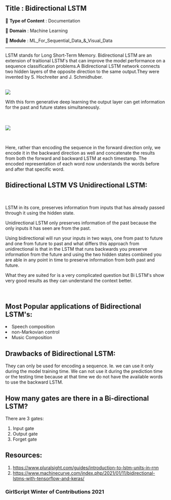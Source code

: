 ## Title : Bidirectional LSTM
🔴 **Type of Content** : Documentation

🔴 **Domain** : Machine Learning

🔴 **Module** : ML_For_Sequential_Data_&_Visual_Data


*********************************************************************
<p> LSTM stands for Long Short-Term Memory. Bidirectional LSTM are an extension of traitional LSTM's that can improve the model performance on a sequence classification problems.A Bidirectional LSTM network connects two hidden layers of the opposite direction to the same output.They were invented by S. Hochreiter and J. Schmidhuber.</p><br>



<img  align="center" src="https://d1zx6djv3kb1v7.cloudfront.net/wp-content/media/2019/05/Deep-Dive-into-Bidirectional-LSTM-i2tutorials.jpg">



<p> With this form generative deep learning the output layer can get information for the past and future states simultaneously.</p><br><br>

<img src="https://devopedia.org/images/article/239/4042.1573878628.png">


<br><p>Here, rather than encoding the sequence in the forward direction only, we encode it in the backward direction as well and concatenate the results from both the forward and backward LSTM at each timestamp. The encoded representation of each word now understands the words before and after that specific word.</p>


## Bidirectional LSTM VS Unidirectional LSTM:

<br>
<p> LSTM in its core, preserves information from inputs that has already passed through it using the hidden state.

Unidirectional LSTM only preserves information of the past because the only inputs it has seen are from the past.

Using bidirectional will run your inputs in two ways, one from past to future and one from future to past and what differs this approach from unidirectional is that in the LSTM that runs backwards you preserve information from the future and using the two hidden states combined you are able in any point in time to preserve information from both past and future.

What they are suited for is a very complicated question but Bi LSTM's show very good results as they can understand the context better.</p><br>

## Most Popular applications of Bidirectional LSTM's:

<li> Speech composition
<li> non-Markovian control
<li> Music Composition

## Drawbacks of Bidirectional LSTM:

They can only be used for encoding a sequence. Ie. we can use it only during the model training time. We can not use it during the prediction time or the testing time because at that time we do not have the available words to use the backward LSTM.


## How many gates are there in a Bi-directional LSTM?
 There are 3 gates:
1. Input gate
2. Output gate
3. Forget gate

## Resources:
1. https://www.pluralsight.com/guides/introduction-to-lstm-units-in-rnn
2. https://www.machinecurve.com/index.php/2021/01/11/bidirectional-lstms-with-tensorflow-and-keras/



### GirlScript Winter of Contributions 2021